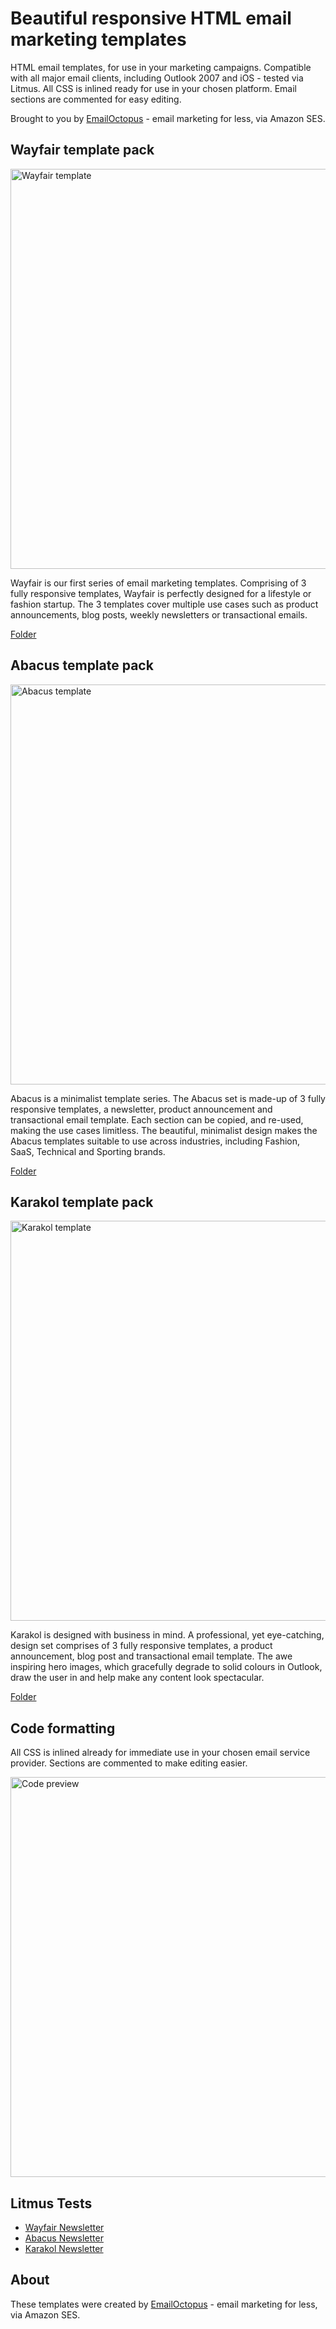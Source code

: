 # Beautiful responsive HTML email marketing templates
HTML email templates, for use in your marketing campaigns. Compatible with all major email clients, including Outlook 2007 and iOS - tested via Litmus. All CSS is inlined ready for use in your chosen platform. Email sections are commented for easy editing.

Brought to you by [EmailOctopus](https://emailoctopus.com/) - email marketing for less, via Amazon SES.

## Wayfair template pack

<img src="https://wordpress-media.emailoctopus.com/uploads/sites/3/2014/05/wayfair1.png" alt="Wayfair template" width="640">

Wayfair is our first series of email marketing templates. Comprising of 3 fully responsive templates, Wayfair is perfectly designed for a lifestyle or fashion startup. The 3 templates cover multiple use cases such as product announcements, blog posts, weekly newsletters or transactional emails.

[Folder](https://github.com/threeheartsdigital/emailoctopus-templates/)



## Abacus template pack

<img src="https://wordpress-media.emailoctopus.com/uploads/sites/3/2016/10/abacus.png" alt="Abacus template" width="640">

Abacus is a minimalist template series. The Abacus set is made-up of 3 fully responsive templates, a newsletter, product announcement and transactional email template. Each section can be copied, and re-used, making the use cases limitless. The beautiful, minimalist design makes the Abacus templates suitable to use across industries, including Fashion, SaaS, Technical and Sporting brands.

[Folder](https://github.com/threeheartsdigital/emailoctopus-templates/)

## Karakol template pack

<img src="https://wordpress-media.emailoctopus.com/uploads/sites/3/2016/10/karakol.png" alt="Karakol template" width="640">

Karakol is designed with business in mind. A professional, yet eye-catching, design set comprises of 3 fully responsive templates, a product announcement, blog post and transactional email template. The awe inspiring hero images, which gracefully degrade to solid colours in Outlook, draw the user in and help make any content look spectacular.

[Folder](https://github.com/threeheartsdigital/emailoctopus-templates/)

## Code formatting
All CSS is inlined already for immediate use in your chosen email service provider. Sections are commented to make editing easier.

<img src="http://i.imgur.com/ZUWXgVE.png" alt="Code preview" width="640">

## Litmus Tests
* [Wayfair Newsletter](https://litmus.com/pub/d8c1635)
* [Abacus Newsletter](https://litmus.com/pub/b368b28)
* [Karakol Newsletter](https://litmus.com/pub/fd67dd8)

## About
These templates were created by [EmailOctopus](https://emailoctopus.com/) - email marketing for less, via Amazon SES.
